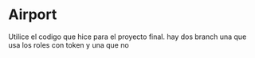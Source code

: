 # Airport
Utilice el codigo que hice para el proyecto final.
hay dos branch una que usa los roles con token
y una que no
